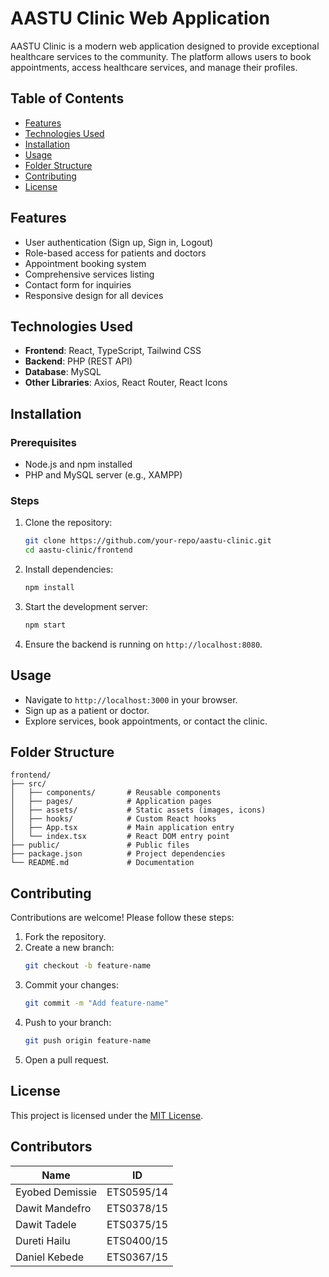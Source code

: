 # AASTU Clinic Web Application

AASTU Clinic is a modern web application designed to provide exceptional healthcare services to the community. The platform allows users to book appointments, access healthcare services, and manage their profiles.

## Table of Contents

-   [Features](#features)
-   [Technologies Used](#technologies-used)
-   [Installation](#installation)
-   [Usage](#usage)
-   [Folder Structure](#folder-structure)
-   [Contributing](#contributing)
-   [License](#license)

## Features

-   User authentication (Sign up, Sign in, Logout)
-   Role-based access for patients and doctors
-   Appointment booking system
-   Comprehensive services listing
-   Contact form for inquiries
-   Responsive design for all devices

## Technologies Used

-   **Frontend**: React, TypeScript, Tailwind CSS
-   **Backend**: PHP (REST API)
-   **Database**: MySQL
-   **Other Libraries**: Axios, React Router, React Icons

## Installation

### Prerequisites

-   Node.js and npm installed
-   PHP and MySQL server (e.g., XAMPP)

### Steps

1. Clone the repository:

    ```bash
    git clone https://github.com/your-repo/aastu-clinic.git
    cd aastu-clinic/frontend
    ```

2. Install dependencies:

    ```bash
    npm install
    ```

3. Start the development server:

    ```bash
    npm start
    ```

4. Ensure the backend is running on `http://localhost:8080`.

## Usage

-   Navigate to `http://localhost:3000` in your browser.
-   Sign up as a patient or doctor.
-   Explore services, book appointments, or contact the clinic.

## Folder Structure

```
frontend/
├── src/
│   ├── components/       # Reusable components
│   ├── pages/            # Application pages
│   ├── assets/           # Static assets (images, icons)
│   ├── hooks/            # Custom React hooks
│   ├── App.tsx           # Main application entry
│   └── index.tsx         # React DOM entry point
├── public/               # Public files
├── package.json          # Project dependencies
└── README.md             # Documentation
```

## Contributing

Contributions are welcome! Please follow these steps:

1. Fork the repository.
2. Create a new branch:
    ```bash
    git checkout -b feature-name
    ```
3. Commit your changes:
    ```bash
    git commit -m "Add feature-name"
    ```
4. Push to your branch:
    ```bash
    git push origin feature-name
    ```
5. Open a pull request.

## License

This project is licensed under the [MIT License](https://opensource.org/licenses/MIT).

## Contributors 
 Name           |          ID      |
| ------------- | ---------------- |
| Eyobed Demissie | ETS0595/14 |
| Dawit Mandefro | ETS0378/15 |
| Dawit Tadele | ETS0375/15 |
| Dureti Hailu | ETS0400/15 |
| Daniel Kebede | ETS0367/15 |
